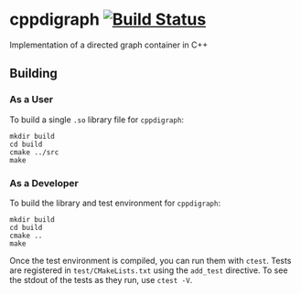 # cppdigraph  [![Build Status](https://travis-ci.org/tsmanner/cppdigraph.svg?branch=master)](https://travis-ci.org/tsmanner/cppdigraph)
Implementation of a directed graph container in C++

## Building

### As a User
To build a single `.so` library file for `cppdigraph`:

    mkdir build
    cd build
    cmake ../src
    make

### As a Developer
To build the library and test environment for `cppdigraph`:

    mkdir build
    cd build
    cmake ..
    make

Once the test environment is compiled, you can run them with `ctest`.  Tests are registered in `test/CMakeLists.txt` using the `add_test` directive.  To see the stdout of the tests as they run, use `ctest -V`.

